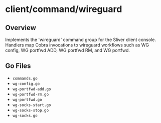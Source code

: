 # client/command/wireguard

## Overview

Implements the 'wireguard' command group for the Sliver client console. Handlers map Cobra invocations to wireguard workflows such as WG config, WG portfwd ADD, WG portfwd RM, and WG portfwd.

## Go Files

- `commands.go`
- `wg-config.go`
- `wg-portfwd-add.go`
- `wg-portfwd-rm.go`
- `wg-portfwd.go`
- `wg-socks-start.go`
- `wg-socks-stop.go`
- `wg-socks.go`
